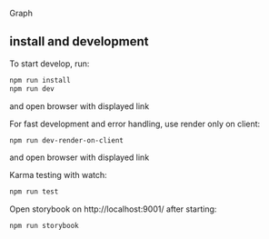 Graph

## install and development
To start develop, run:
```bash
npm run install
npm run dev
```
and open browser with displayed link

For fast development and error handling, use render only on client:
```bash
npm run dev-render-on-client
```
and open browser with displayed link

Karma testing with watch:
```bash
npm run test
```

Open storybook on http://localhost:9001/ after starting:
```bash
npm run storybook
```

